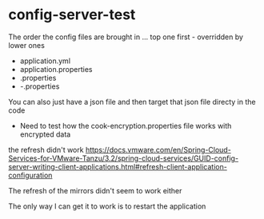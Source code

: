 # config-server-test

The order the config files are brought in ... top one first - overridden by lower ones

* application.yml
* application.properties
* <appname>.properties
* <appname>-<profile>.properties

You can also just have a json file and then target that json file directy in the code

- Need to test how the cook-encryption.properties file works with encrypted data

the refresh didn't work https://docs.vmware.com/en/Spring-Cloud-Services-for-VMware-Tanzu/3.2/spring-cloud-services/GUID-config-server-writing-client-applications.html#refresh-client-application-configuration

The refresh of the mirrors didn't seem to work either


The only way I can get it to work is to restart the application